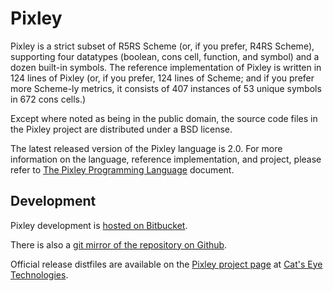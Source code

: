 Pixley
======

Pixley is a strict subset of R5RS Scheme (or, if you prefer, R4RS Scheme),
supporting four datatypes (boolean, cons cell, function, and symbol) and
a dozen built-in symbols.  The reference implementation of Pixley
is written in 124 lines of Pixley (or, if you prefer, 124 lines of Scheme;
and if you prefer more Scheme-ly metrics, it consists of 407 instances of
53 unique symbols in 672 cons cells.)

Except where noted as being in the public domain, the source code files
in the Pixley project are distributed under a BSD license.

The latest released version of the Pixley language is 2.0.  For more
information on the language, reference implementation, and project, please
refer to
[The Pixley Programming Language](http://catseye.tc/projects/pixley/doc/pixley.html)
document.

Development
-----------

Pixley development is
[hosted on Bitbucket](https://bitbucket.org/catseye/pixley/).

There is also a
[git mirror of the repository on Github](https://github.com/catseye/Pixley).

Official release distfiles are available on the
[Pixley project page](http://catseye.tc/projects/pixley/) at
[Cat's Eye Technologies](http://catseye.tc/).
